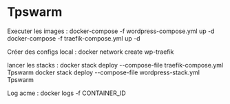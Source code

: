 # Tpswarm
Executer les images : 
docker-compose -f wordpress-compose.yml up -d
docker-compose -f traefik-compose.yml up -d

Créer des configs local :
docker network create wp-traefik

lancer les stacks :
docker stack deploy --compose-file traefik-compose.yml Tpswarm
docker stack deploy --compose-file wordpress-stack.yml Tpswarm

Log acme :
docker logs -f CONTAINER_ID